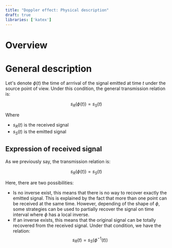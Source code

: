 ```yaml
---
title: "Doppler effect: Physical description"
draft: true
libraries: ['katex']
---
```


# Overview

# General description

Let's denote $\phi(t)$ the time of arrrival of the signal emitted at time $t$ under the source point of view. Under this condition, the general transmission relation is:

$$s_R(\phi(t)) = s_S(t)$$

Where
- $s_R(t)$ is the received signal
- $s_S(t)$ is the emitted signal

## Expression of received signal

As we previously say, the transmission relation is:

$$s_R(\phi(t)) = s_S(t)$$

Here, there are two possibilities:
- Is no inverse exist, this means that there is no way to recover exactly the emitted signal. This is explained by the fact that more than one point can be received at the same time. However, depending of the shape of $\phi$, some strategies can be used to partially recover the signal on time interval where $\phi$ has a local inverse.
- If an inverse exists, this means that the original signal can be totally recovered from the received signal. Under that condition, we have the relation: $$s_R(t) = s_S(\phi^{-1}(t))$$
